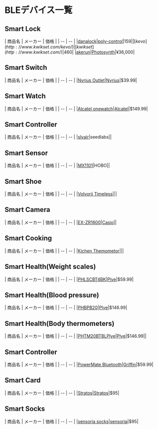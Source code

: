 # BLEデバイス一覧

## Smart Lock

| 商品名 | メーカー | 価格 |
| -- | -- |
|[danalock](http://www.danalock.com/)|[poly-control](http://www.danalock.com/#poly-control)|$159|
|[kevo](http://www.kwikset.com/kevo/)|[kwikset](http://www.kwikset.com/)|$460|
|[akerun](http://akerun.com/)|[Photosynth]()|¥36,000|

## Smart Switch

| 商品名 | メーカー | 価格 |
| -- | -- |
|[Nyrius Outlet](http://nyrius.com/product/Smart_Switch_Wireless_Power_Outlet.eng-25.html)|[Nyrius](http://nyrius.com/)|$39.99|

## Smart Watch

| 商品名 | メーカー | 価格 |
| -- | -- |
|[Alcatel onewatch](http://www.alcatelonetouch.ca/ALCATEL-ONETOUCH-Watch-Small-Medium/dp/B00VF3WPZO)|[Alcatel](http://www.alcatelonetouch.ca/ALCATEL-ONETOUCH-Watch-Small-Medium/dp/B00VF3WPZO)|$149.99|

## Smart Controller

| 商品名 | メーカー | 価格 |
| -- | -- |
|[slvair](https://silvair.com/#home)|seedlabs||

## Smart Sensor


| 商品名 | メーカー | 価格 |
| -- | -- |
|[MX1101](http://www.onsetcomp.com/products/data-loggers/MX1101)|HOBO||

## Smart Shoe

| 商品名 | メーカー | 価格 |
| -- | -- |
|[Volvorii Timeless](https://www.indiegogo.com/projects/volvorii-timeless)|||

## Smart Camera

| 商品名 | メーカー | 価格 |
| -- | -- |
|[EX-ZR1600](http://casio.jp/dc/products/ex_zr1600/)|[Casio](http://casio.jp/)||

## Smart Cooking

| 商品名 | メーカー | 価格 |
| -- | -- |
|[Kichen Themometor](http://idevicesinc.com/creations/)|||

## Smart Health(Weight scales)

| 商品名 | メーカー | 価格 |
| -- | -- |
|[PHLSCBT4BK](http://www.pyleaudio.com/products/Health-and-Fitness/Weight-Scales)|[Plye](http://www.pyleaudio.com)|$59.99|

## Smart Health(Blood pressure)
| 商品名 | メーカー | 価格 |
| -- | -- |
|[PHBPB20](http://www.pyleaudio.com/sku/PHBPB20/Bluetooth-Blood-Pressure-Monitor-with-Downloadable-Health-Tracking-App)|[Plye](http://www.pyleaudio.com)|$146.99|

## Smart Health(Body thermometers)
| 商品名 | メーカー | 価格 |
| -- | -- |
|[PHTM20BTBL](http://www.pyleaudio.com/sku/PHTM20BTBL/Bluetooth-Infrared-Ear-and-Body-Digital-Thermometer-with-Downloadable-Pyle-Health-Application,-LCD-Display-and-Safe-for-All-Ages)[Plye](http://www.pyleaudio.com)|[Plye](http://www.pyleaudio.com)|$146.99||

## Smart Controller
| 商品名 | メーカー | 価格 |
| -- | -- |
|[PowerMate Bluetooth](http://griffintechnology.com/powermate-bluetooth)|[Griffin](http://griffintechnology.com/)|$59.99|

## Smart Card

| 商品名 | メーカー | 価格 |
| -- | -- |
|[Stratos](https://stratoscard.com/)|[Stratos](https://stratoscard.com/)|$95|

## Smart Socks
| 商品名 | メーカー | 価格 |
| -- | -- |
|[sensoria socks](http://www.sensoriafitness.com/Technology)|[sensoria](http://www.sensoriafitness.com)|$95|





